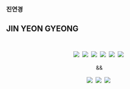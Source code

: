 ### 진연경
## JIN YEON GYEONG
  <br>
<p align="center">
  <img src="https://img.shields.io/badge/Git-F05032?style=for-the-badge&logo=Git&logoColor=white"/>&nbsp
  <img src="https://img.shields.io/badge/AndroidStudio-3DDC84?style=for-the-badge&logo=Android+Studio&logoColor=white"/>&nbsp
  <img src="https://img.shields.io/badge/IntelliJ-003764?style=for-the-badge&logo=IntelliJ+IDEA&logoColor=white"/>&nbsp 
  <img src="https://img.shields.io/badge/Eclipse-2C2255?style=for-the-badge&logo=Eclipse+IDE&logoColor=white"/>&nbsp 
  <img src="https://img.shields.io/badge/PyCharm-000000?style=for-the-badge&logo=PyCharm&logoColor=white"/>&nbsp 
  <img src="https://img.shields.io/badge/VisualStudioCode-002244?style=for-the-badge&logo=Visual+Studio+Code&logoColor=white"/>&nbsp 
  <br><br> && <br><br>
  <img src="https://img.shields.io/badge/Kotlin-0095D5?style=for-the-badge&logo=Kotlin&logoColor=white"/>&nbsp
  <img src="https://img.shields.io/badge/Java-A90533?style=for-the-badge&logo=Java&logoColor=white"/>&nbsp
  <img src="https://img.shields.io/badge/Python-FF8700?style=for-the-badge&logo=Python&logoColor=white"/>&nbsp
</p>

